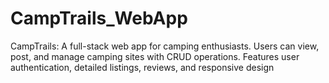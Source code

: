 # CampTrails_WebApp
CampTrails: A full-stack web app for camping enthusiasts. Users can view, post, and manage camping sites with CRUD operations. Features user authentication, detailed listings, reviews, and responsive design

